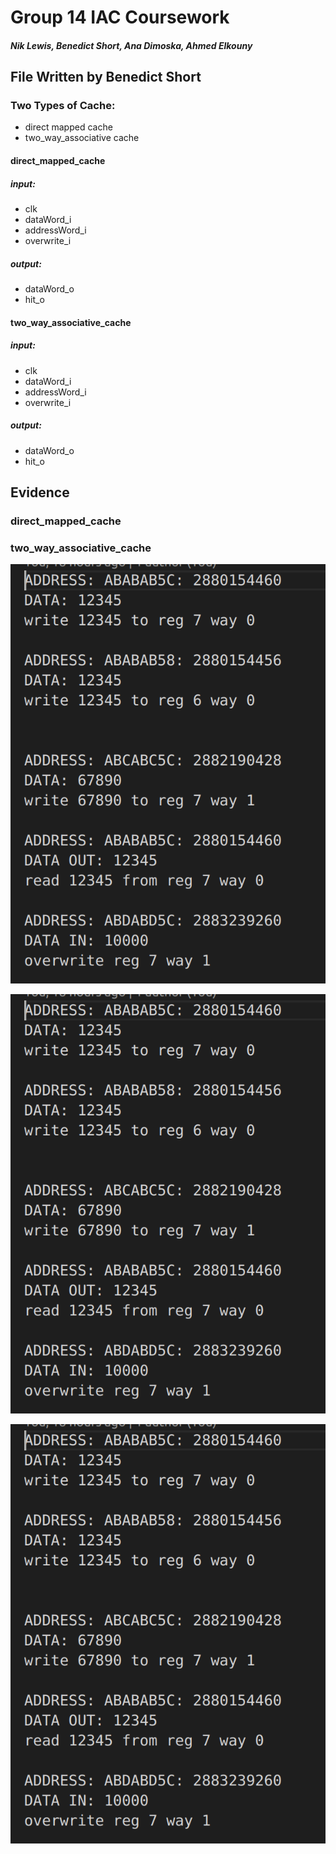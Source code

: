 
# Group 14 IAC Coursework
##### Nik Lewis, Benedict Short, Ana Dimoska, Ahmed Elkouny

## File Written by Benedict Short

### Two Types of Cache:
- direct mapped cache
- two_way_associative cache

#### direct_mapped_cache

##### input:
- clk
- dataWord_i
- addressWord_i
- overwrite_i

##### output:
- dataWord_o
- hit_o

#### two_way_associative_cache

##### input:
- clk
- dataWord_i
- addressWord_i
- overwrite_i

##### output:
- dataWord_o
- hit_o

## Evidence

### direct_mapped_cache

### two_way_associative_cache

![Test Program Sketch](img/test_program.png?raw=true "Test Program Sketch")

![Test Cases C++](img/test_program.png?raw=true "Test Cases C++")

![GTKWave Output](img/test_program.png?raw=true "GTKWave output of functioning Cache")